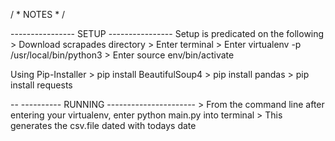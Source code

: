 / *    NOTES    * /

----------------  SETUP  ----------------
Setup is predicated on the following
     > Download scrapades directory
     > Enter terminal
     > Enter virtualenv -p /usr/local/bin/python3
     > Enter source env/bin/activate

Using Pip-Installer
     > pip install BeautifulSoup4
     > pip install pandas
     > pip install requests

-- ----------   RUNNING  ---------------------- 
    > From the command line after entering your virtualenv, enter python main.py into terminal
    > This generates the csv.file dated with todays date


